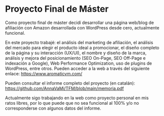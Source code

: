 # Proyecto Final de Máster

Como proyecto final de máster decidí desarrollar una página web/blog de afiliación con Amazon desarrollada con WordPress desde cero, actualmente funcional.

En este proyecto trabajé: el análisis del marketing de afiliación, el análisis del mercado para elegir el producto ideal a promocionar, el diseño completo de la página y su interacción (UX/UI), el nombre y diseño de la marca, análisis y mejora del posicionamiento (SEO On-Page, SEO Off-Page e indexación a Google), Web Performance Optimization, uso de plugins de WordPress, entre otros.
Pueden acceder a la web a través del siguiente enlace: ​https://www.aromaticvm.com/ 

Pueden consultar el informe completo del proyecto (en catalán):
https://github.com/AnnaVaMi/TFM/blob/main/memoria.pdf

Actualmente sigo trabajando en la web como proyecto personal en mis ratos libres, por lo que puede que no sea funcional al 100% y/o no corresponderse con algunos datos del informe.